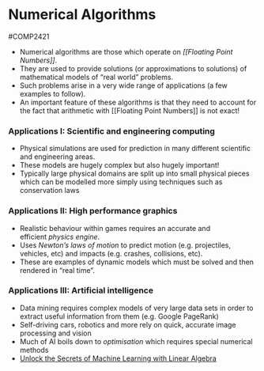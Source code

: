 # Numerical Algorithms
#COMP2421
- Numerical algorithms are those which operate on _[[Floating Point Numbers]]_.
- They are used to provide solutions (or approximations to solutions) of mathematical models of “real world” problems.
- Such problems arise in a very wide range of applications (a few examples to follow).
- An important feature of these algorithms is that they need to account for the fact that arithmetic with [[Floating Point Numbers]] is not exact!
### Applications I: Scientific and engineering computing
- Physical simulations are used for prediction in many different scientific and engineering areas.
- These models are hugely complex but also hugely important!
- Typically large physical domains are split up into small physical pieces which can be modelled more simply using techniques such as conservation laws
### Applications II: High performance graphics
- Realistic behaviour within games requires an accurate and efficient _physics engine_.
- Uses _Newton’s laws of motion_ to predict motion (e.g. projectiles, vehicles, etc) and impacts (e.g. crashes, collisions, etc).
- These are examples of dynamic models which must be solved and then rendered in “real time”.
### Applications III: Artificial intelligence
- Data mining requires complex models of very large data sets in order to extract useful information from them (e.g. Google PageRank)
- Self-driving cars, robotics and more rely on quick, accurate image processing and vision
- Much of AI boils down to _optimisation_ which requires special numerical methods
- [Unlock the Secrets of Machine Learning with Linear Algebra](https://www.univ.ai/blog/studying-linear-algebra)